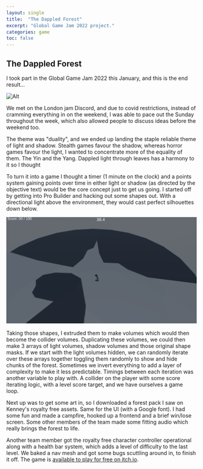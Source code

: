 ```yaml
---
layout: single
title:  "The Dappled Forest"
excerpt: "Global Game Jam 2022 project."
categories: game
toc: false
---
```

## The Dappled Forest

I took part in the Global Game Jam 2022 this January, and this is the end result...

![Alt](/assets/images/2022-02-04-the-dappled-forest/theDappledForest.gif "Moving between light and dark")

We met on the London jam Discord, and due to covid restrictions, instead of cramming everything in on the weekend, I was able to pace
out the Sunday throughout the week, which also allowed people to discuss ideas before the weekend too.

The theme was "duality", and we ended up landing the staple reliable theme of light and shadow.
Stealth games favour the shadow, whereas horror games favour the light, I wanted to concentrate
more of the equality of them. The Yin and the Yang. Dappled light through leaves has a harmony to it
so I thought 

To turn it into a game I thought a timer (1 minute on the clock) and a points system gaining points over time in either
light or shadow (as directed by the objective text) would be the core concept just to get us going. I started off by getting into Pro Builder and hacking out some shapes out.
With a directional light above the environment, they would cast perfect silhouettes down below.

![Alt](/assets/images/2022-02-04-the-dappled-forest/theDappledForest2.gif "Shape silhouettes")

Taking those shapes, I extruded them to make volumes which would then become the collider volumes. Duplicating these volumes, we could then
make 3 arrays of light volumes, shadow volumes and those original shape masks. If we start with the light volumes hidden, we can randomly iterate over 
these arrays together toggling them randomly to show and hide chunks of the forest. Sometimes we invert everything to add a layer of complexity to make it less predictable. 
Timings between each iteration was another variable to play with. A collider on the player with some score iterating logic, with a level score target, and we have ourselves a game loop.

Next up was to get some art in, so I downloaded a forest pack I saw on Kenney's royalty free assets. Same for the UI (with a Google font). I had some fun and made a campfire,
hooked up a frontend and a brief win/lose screen. Some other members of the team made some fitting audio which really brings the forest to life.

Another team member got the royalty free character controller operational along with a health bar system, which adds a level of difficulty to the last level.
We baked a nav mesh and got some bugs scuttling around in, to finish it off. The game is [available to play for free on itch.io](https://mcmlxxxiv.itch.io/dappled-forest).